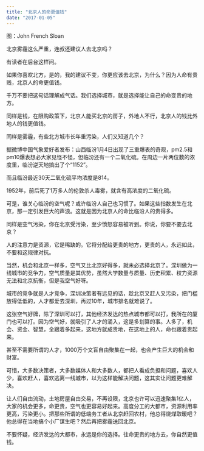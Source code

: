 ```yaml
---
title: "北京人的命更值钱"
date: "2017-01-05"
---
```


图：John French Sloan

北京雾霾这么严重，连叔还建议人去北京吗？

有读者在后台这样问。

如果你喜欢北方，是的，我的建议不变，你更应该去北京，为什么？因为人命有贵贱，北京人的命更值钱。

千万不要把这句话理解成气话。我们选择城市，就是选择能让自己的命变贵的地方。  

同样是钱，在限购政策下，北京人能买北京的房子，外地人不行，北京人的钱比外地人的钱更值钱。

同样是雾霾，有些北方城市长年重污染，人们又知道几个？  

据微博中国气象爱好者发布：山西临汾1月4日出现了三重爆表的奇观，pm2.5和pm10爆表想必大家见怪不怪，但临汾还有一个二氧化硫。在周边一片两位数的浓度里，临汾逆天地搞出了个“1152”。

而且临汾最近30天二氧化硫平均浓度是814。

1952年，前后死了1万多人的伦敦杀人毒雾，就含有高浓度的二氧化硫。

可是，谁关心临汾的空气呢？或许临汾人自己也习惯了。如果这些指数发生在北京，那一定引发巨大的声浪。这就是因为北京人的命比临汾人的贵得多。

同样是空气污染，你在北京受污染，至少愤怒容易被听到。你说，你要不要去北京？  

人的注意力是资源，它是稀缺的。它将分配给更贵的地方，更贵的人，永远如此，不要和这规律对抗。

当然，机会和北京一样多，空气又比北京好得多，就未必选择北京了。深圳做为一线城市的竞争力，空气质量是其优势，虽然大学数量与质量、历史积累、权力资源无法和北京抗衡，但是我空气好呀。

城市的竞争就是人才竞争，深圳决策者有远见的话，趁北京又赶人又污染，把门槛放得低低的，人才都爱去深圳，再过10年，城市排名就难说了。

这张空气好牌，除了深圳可以打，其他经济发达的热点城市都可以打，我所在的厦门也可以打。因为空气好，就吸引了人才的涌入，这是多划算的事。人多了，机会、资金、智慧，全跟着多起来，这地方就成贵地，在这地上的人，命也跟着贵起来。

甚至不需要所谓的人才，1000万个文盲自由聚集在一起，也会产生巨大的机会和财富。

可惜，大多数决策者，大多数媒体人和大多数人，都把人看成负担和问题，喜欢人少，喜欢赶人，喜欢逃离一线城市，以为这样能解决问题，这其实让问题更难解决。  

让人们自由流动，土地房屋自由交易，不再设限，北京也许可以迅速聚集1亿人，大家的机会更多，命更贵，空气也更容易好起来。高度分工的大都市，资源利用率更高，污染更小。把那些所谓的低端务工者从北京赶回农村，他总得烧煤取暖吧？他总得在当地搞个小厂谋生吧？然后再把雾霾送回北京。

不要怀疑，经济发达的大都市，永远是你的选择。往命更贵的地方去，你自然更值钱。
